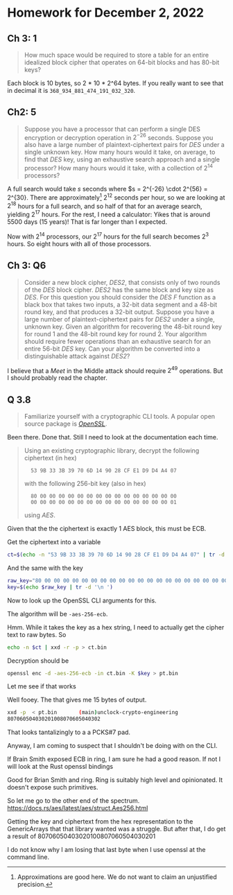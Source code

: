 # Homework for December 2, 2022

## Ch 3: 1

> How much space would be required to store a table for an entire idealized block cipher that operates on 64-bit blocks and has 80-bit keys?

Each block is 10 bytes, so 2 * 10 * 2^64 bytes.
If you really want to see that in decimal it is `368_934_881_474_191_032_320`.

## Ch2: 5

> Suppose you have a processor that can perform a single DES encryption or decryption operation in $2^{-26}$  seconds. Suppose you also have a large number of plaintext-ciphertext pairs for $DES$ under a single unknown key. How many hours would it take, on average, to find that $DES$ key, using an exhaustive search approach and a single processor? How many hours would it take, with a collection of $2^{14}$ processors?

A full search would take _s_ seconds where $s = 2^{-26} \cdot 2^{56} = 2^{30}.
There are approximately[^12] $2^{12}$ seconds per hour, so we are looking at $2^{18}$ hours
for a full search, and so half of that for an average search, yielding $2^{17}$ hours.
For the rest, I need a calculator: Yikes that is around 5500 days (15 years)! That is far longer than I expected.

[^12]: Approximations are good here. We do not want to claim an unjustified precision.

Now with $2^{14}$ processors, our $2^{17}$ hours for the full search becomes $2^{3}$ hours.
So eight hours with all of those processors.

## Ch 3: Q6

> Consider a new block cipher, *DES2*, that consists only of two rounds of the *DES* block cipher. *DES2* has the same block and key size as *DES*. For this question you should consider the *DES* $F$ function as a black box that takes two inputs, a 32-bit data segment and a 48-bit round key, and that produces a 32-bit output. Suppose you have a large number of plaintext-ciphertext pairs for *DES2* under a single, unknown key. Given an algorithm for recovering the 48-bit round key for round 1 and the 48-bit round key for round 2. Your algorithm should require fewer operations than an exhaustive search for an entire 56-bit *DES* key. Can your algorithm be converted into a distinguishable attack against *DES2*?

I believe that a _Meet_ in the Middle attack should require $2^{49}$ operations. But I should probably read the chapter.

## Q 3.8

> Familiarize yourself with a cryptographic CLI tools. A popular open source package is [*OpenSSL*](https://docs.rs/openssl/latest/openssl/aes/index.html).

Been there. Done that. Still I need to look at the documentation each time.

> Using an existing cryptographic library, decrypt the following ciphertext (in hex)
>
> ```
> 	53 9B 33 3B 39 70 6D 14 90 28 CF E1 D9 D4 A4 07
> ```
>
> with the following 256-bit key (also in hex)
>
> ```
>	80 00 00 00 00 00 00 00 00 00 00 00 00 00 00 00 
>	00 00 00 00 00 00 00 00 00 00 00 00 00 00 00 01
> ```
>
> using *AES*.

Given that the the ciphertext is exactly 1 AES block, this must be ECB.

Get the ciphertext into a variable

```sh
ct=$(echo -n "53 9B 33 3B 39 70 6D 14 90 28 CF E1 D9 D4 A4 07" | tr -d  ' ') 
```

And the same with the key

```sh
raw_key="80 00 00 00 00 00 00 00 00 00 00 00 00 00 00 00 00 00 00 00 00 00 00 00 00 00 00 00 00 00 00 01"
key=$(echo $raw_key | tr -d '\n ')
```

Now to look up the OpenSSL CLI arguments for this.

The algorithm will be `-aes-256-ecb`. 

Hmm. While it takes the key as a hex string, I need to actually get the cipher text to raw bytes. So 

```sh
echo -n $ct | xxd -r -p > ct.bin
```

Decryption should be 

```sh
openssl enc -d -aes-256-ecb -in ct.bin -K $key > pt.bin
```

Let me see if that works

Well fooey. The that gives me 15 bytes of output.

```sh
xxd -p  < pt.bin       (main)unclock-crypto-engineering
807060504030201008070605040302
```

That looks tantalizingly to a a PCKS#7 pad.

Anyway, I am coming to suspect that I shouldn't be doing with on the CLI.

If Brain Smith exposed ECB in ring, I am sure he had a good reason. If not I will look at the Rust openssl bindings

Good for Brian Smith and ring. Ring is suitably high level and opinionated. It doesn't expose such primitives.

So let me go to the other end of the spectrum. https://docs.rs/aes/latest/aes/struct.Aes256.html

Getting the key and ciphertext from the hex representation to the GenericArrays that that library wanted was a struggle. But after that, I do get a result of 80706050403020100807060504030201

I do not know why I am losing that last byte when I use openssl at the command line.
